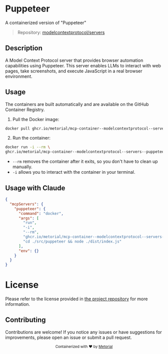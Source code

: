 
# Puppeteer

A containerized version of "Puppeteer"

> Repository: [modelcontextprotocol/servers](https://github.com/modelcontextprotocol/servers)

## Description

A Model Context Protocol server that provides browser automation capabilities using Puppeteer. This server enables LLMs to interact with web pages, take screenshots, and execute JavaScript in a real browser environment.


## Usage

The containers are built automatically and are available on the GitHub Container Registry.

1. Pull the Docker image:

```bash
docker pull ghcr.io/metorial/mcp-container--modelcontextprotocol--servers--puppeteer
```

2. Run the container:

```bash
docker run -i --rm \ 
ghcr.io/metorial/mcp-container--modelcontextprotocol--servers--puppeteer  "cd ./src/puppeteer && node ./dist/index.js"
```

- `--rm` removes the container after it exits, so you don't have to clean up manually.
- `-i` allows you to interact with the container in your terminal.




## Usage with Claude

```json
{
  "mcpServers": {
    "puppeteer": {
      "command": "docker",
      "args": [
        "run",
        "-i",
        "--rm",
        "ghcr.io/metorial/mcp-container--modelcontextprotocol--servers--puppeteer",
        "cd ./src/puppeteer && node ./dist/index.js"
      ],
      "env": {}
    }
  }
}
```

# License

Please refer to the license provided in [the project repository](https://github.com/modelcontextprotocol/servers) for more information.

## Contributing

Contributions are welcome! If you notice any issues or have suggestions for improvements, please open an issue or submit a pull request.

<div align="center">
  <sub>Containerized with ❤️ by <a href="https://metorial.com">Metorial</a></sub>
</div>
  